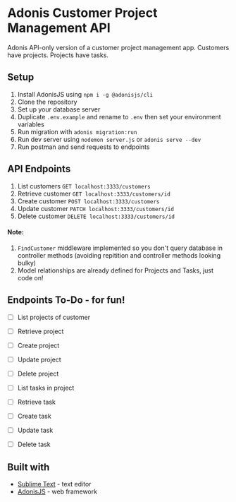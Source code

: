 # Adonis Customer Project Management API

Adonis API-only version of a customer project management app.
Customers have projects. Projects have tasks.

## Setup
1. Install AdonisJS using `npm i -g @adonisjs/cli`
2. Clone the repository 
3. Set up your database server
4. Duplicate `.env.example` and rename to `.env` then set your environment variables
5. Run migration with `adonis migration:run`  
6. Run dev server using `nodemon server.js` or `adonis serve --dev`
7. Run postman and send requests to endpoints

## API Endpoints
1. List customers
`GET localhost:3333/customers`
2. Retrieve customer
`GET localhost:3333/customers/id`
3. Create customer
`POST localhost:3333/customers`
4. Update customer
`PATCH localhost:3333/customers/id`
5. Delete customer
`DELETE localhost:3333/customers/id`

#### Note:
1. `FindCustomer` middleware implemented so you don't query database in controller methods (avoiding repitition and controller methods looking bulky)
2. Model relationships are already defined for Projects and Tasks, just code on!

## Endpoints To-Do  - for fun!
- [ ] List projects of customer
- [ ] Retrieve project
- [ ] Create project
- [ ] Update project
- [ ] Delete project
- [ ] List tasks in project
- [ ] Retrieve task
- [ ] Create task
- [ ] Update task
- [ ] Delete task


## Built with
 - [Sublime Text](https://www.sublimetext.com) - text editor
 - [AdonisJS](https://www.adonisjs.com) - web framework
